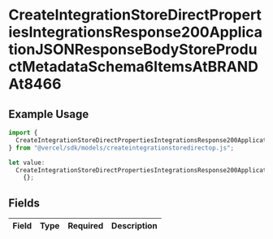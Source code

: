 # CreateIntegrationStoreDirectPropertiesIntegrationsResponse200ApplicationJSONResponseBodyStoreProductMetadataSchema6ItemsAtBRANDAt8466

## Example Usage

```typescript
import {
  CreateIntegrationStoreDirectPropertiesIntegrationsResponse200ApplicationJSONResponseBodyStoreProductMetadataSchema6ItemsAtBRANDAt8466,
} from "@vercel/sdk/models/createintegrationstoredirectop.js";

let value:
  CreateIntegrationStoreDirectPropertiesIntegrationsResponse200ApplicationJSONResponseBodyStoreProductMetadataSchema6ItemsAtBRANDAt8466 =
    {};
```

## Fields

| Field       | Type        | Required    | Description |
| ----------- | ----------- | ----------- | ----------- |